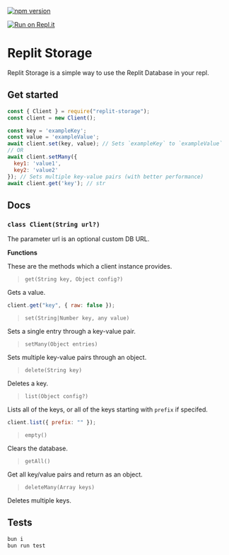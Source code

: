 [![npm version](https://badge.fury.io/js/replit-storage.svg)](https://badge.fury.io/js/replit-storage)

[![Run on Repl.it](https://repl.it/badge/github/7heMech/Replit-Storage)](https://repl.it/github/7heMech/Replit-Storage)

# Replit Storage
Replit Storage is a simple way to use the Replit Database in your repl.

## Get started
```js
const { Client } = require("replit-storage");
const client = new Client();

const key = 'exampleKey';
const value = 'exampleValue';
await client.set(key, value); // Sets `exampleKey` to `exampleValue`
// OR
await client.setMany({
  key1: 'value1',
  key2: 'value2'
}); // Sets multiple key-value pairs (with better performance)
await client.get('key'); // str
```

## Docs
### `class Client(String url?)`
The parameter url is an optional custom DB URL.

**Functions**

These are the methods which a client instance provides.


> `get(String key, Object config?)`

Gets a value.

```js
client.get("key", { raw: false });
```


> `set(String|Number key, any value)`

Sets a single entry through a key-value pair.


> `setMany(Object entries)`

Sets multiple key-value pairs through an object.


> `delete(String key)`

Deletes a key.


> `list(Object config?)`

Lists all of the keys, or all of the keys starting with `prefix` if specifed.

```js
client.list({ prefix: "" });
```


> `empty()`

Clears the database.


> `getAll()`

Get all key/value pairs and return as an object.


> `deleteMany(Array keys)`

Deletes multiple keys.


## Tests
```sh
bun i
bun run test
```